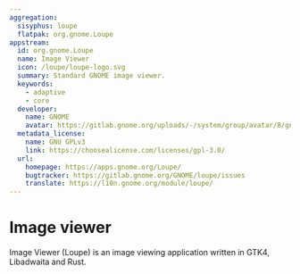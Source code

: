 ```yaml
---
aggregation:
  sisyphus: loupe
  flatpak: org.gnome.Loupe
appstream:
  id: org.gnome.Loupe
  name: Image Viewer
  icon: /loupe/loupe-logo.svg
  summary: Standard GNOME image viewer.
  keywords:
    - adaptive
    - core
  developer:
    name: GNOME
    avatar: https://gitlab.gnome.org/uploads/-/system/group/avatar/8/gnomelogo.png?width=48
  metadata_license:
    name: GNU GPLv3
    link: https://choosealicense.com/licenses/gpl-3.0/
  url:
    homepage: https://apps.gnome.org/Loupe/
    bugtracker: https://gitlab.gnome.org/GNOME/loupe/issues
    translate: https://l10n.gnome.org/module/loupe/
---
```


# Image viewer

Image Viewer (Loupe) is an image viewing application written in GTK4, Libadwaita and Rust.

<!--@include: @en/apps/.parts/install/content-repo.md-->
<!--@include: @en/apps/.parts/install/content-flatpak.md-->
